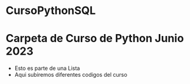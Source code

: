 # CursoPythonSQL
# Carpeta de Curso de Python Junio 2023

* Esto es parte de una Lista
* Aqui subiremos diferentes codigos del curso
